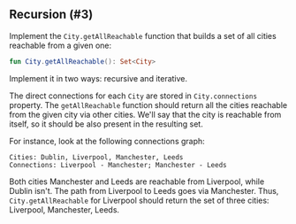 ## Recursion (#3)

Implement the `City.getAllReachable` function that builds
a set of all cities reachable from a given one:

```kotlin
fun City.getAllReachable(): Set<City>
```

Implement it in two ways: recursive and iterative.

The direct connections for each `City` are stored in `City.connections` property.
The `getAllReachable` function should return all the cities reachable
from the given city via other cities.
We'll say that the city is reachable from itself, so it should be also present
in the resulting set. 

For instance, look at the following connections graph:

```text
Cities: Dublin, Liverpool, Manchester, Leeds
Connections: Liverpool - Manchester; Manchester - Leeds
```

Both cities Manchester and Leeds are reachable from Liverpool, while Dublin isn't.
The path from Liverpool to Leeds goes via Manchester.
Thus, `City.getAllReachable` for Liverpool should return the set of
three cities: Liverpool, Manchester, Leeds.